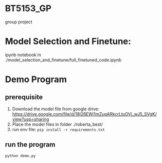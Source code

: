 # BT5153_GP
group project

# Model Selection and Finetune:
ipynb notebook in ./model_selection_and_finetune/full_finetuned_code.ipynb

# Demo Program
## prerequisite
1. Download the model file from google drive: https://drive.google.com/file/d/18I26EWi1mZupARkcrLtuOVi_wJ5_SVgK/view?usp=sharing
2. Place the model files in folder ./roberta_best/
3. run env file: `pip install -r requirements.txt`

## run the program
`python demo.py`

